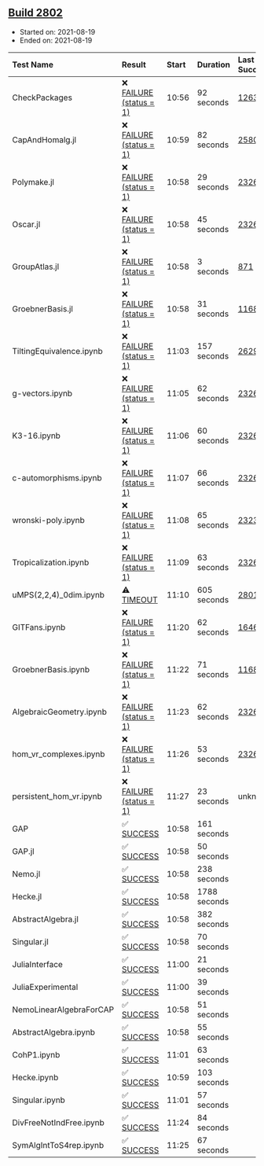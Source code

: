 ## [Build 2802](https://oscarci.mathematik.uni-kl.de/job/oscar-stable/2802/)

* Started on: 2021-08-19
* Ended on: 2021-08-19

| Test Name    | Result | Start | Duration | Last Success | First Failure |
|:-------------|:-------|:------|:---------|:-------------|:--------------|
| CheckPackages | ❌ [FAILURE (status = 1)](https://oscarci.mathematik.uni-kl.de/job/oscar-stable/2802/artifact/logs/build-2802/CheckPackages.log) | 10:56 | 92 seconds | [1263](https://oscarci.mathematik.uni-kl.de/job/oscar-stable/1263/) | [1264](https://oscarci.mathematik.uni-kl.de/job/oscar-stable/1264/) |
| CapAndHomalg.jl | ❌ [FAILURE (status = 1)](https://oscarci.mathematik.uni-kl.de/job/oscar-stable/2802/artifact/logs/build-2802/CapAndHomalg.jl.log) | 10:59 | 82 seconds | [2580](https://oscarci.mathematik.uni-kl.de/job/oscar-stable/2580/) | [2581](https://oscarci.mathematik.uni-kl.de/job/oscar-stable/2581/) |
| Polymake.jl | ❌ [FAILURE (status = 1)](https://oscarci.mathematik.uni-kl.de/job/oscar-stable/2802/artifact/logs/build-2802/Polymake.jl.log) | 10:58 | 29 seconds | [2326](https://oscarci.mathematik.uni-kl.de/job/oscar-stable/2326/) | [2327](https://oscarci.mathematik.uni-kl.de/job/oscar-stable/2327/) |
| Oscar.jl | ❌ [FAILURE (status = 1)](https://oscarci.mathematik.uni-kl.de/job/oscar-stable/2802/artifact/logs/build-2802/Oscar.jl.log) | 10:58 | 45 seconds | [2326](https://oscarci.mathematik.uni-kl.de/job/oscar-stable/2326/) | [2327](https://oscarci.mathematik.uni-kl.de/job/oscar-stable/2327/) |
| GroupAtlas.jl | ❌ [FAILURE (status = 1)](https://oscarci.mathematik.uni-kl.de/job/oscar-stable/2802/artifact/logs/build-2802/GroupAtlas.jl.log) | 10:58 | 3 seconds | [871](https://oscarci.mathematik.uni-kl.de/job/oscar-stable/871/) | [872](https://oscarci.mathematik.uni-kl.de/job/oscar-stable/872/) |
| GroebnerBasis.jl | ❌ [FAILURE (status = 1)](https://oscarci.mathematik.uni-kl.de/job/oscar-stable/2802/artifact/logs/build-2802/GroebnerBasis.jl.log) | 10:58 | 31 seconds | [1168](https://oscarci.mathematik.uni-kl.de/job/oscar-stable/1168/) | [1169](https://oscarci.mathematik.uni-kl.de/job/oscar-stable/1169/) |
| TiltingEquivalence.ipynb | ❌ [FAILURE (status = 1)](https://oscarci.mathematik.uni-kl.de/job/oscar-stable/2802/artifact/logs/build-2802/TiltingEquivalence.ipynb.log) | 11:03 | 157 seconds | [2629](https://oscarci.mathematik.uni-kl.de/job/oscar-stable/2629/) | [2630](https://oscarci.mathematik.uni-kl.de/job/oscar-stable/2630/) |
| g-vectors.ipynb | ❌ [FAILURE (status = 1)](https://oscarci.mathematik.uni-kl.de/job/oscar-stable/2802/artifact/logs/build-2802/g-vectors.ipynb.log) | 11:05 | 62 seconds | [2326](https://oscarci.mathematik.uni-kl.de/job/oscar-stable/2326/) | [2327](https://oscarci.mathematik.uni-kl.de/job/oscar-stable/2327/) |
| K3-16.ipynb | ❌ [FAILURE (status = 1)](https://oscarci.mathematik.uni-kl.de/job/oscar-stable/2802/artifact/logs/build-2802/K3-16.ipynb.log) | 11:06 | 60 seconds | [2326](https://oscarci.mathematik.uni-kl.de/job/oscar-stable/2326/) | [2327](https://oscarci.mathematik.uni-kl.de/job/oscar-stable/2327/) |
| c-automorphisms.ipynb | ❌ [FAILURE (status = 1)](https://oscarci.mathematik.uni-kl.de/job/oscar-stable/2802/artifact/logs/build-2802/c-automorphisms.ipynb.log) | 11:07 | 66 seconds | [2326](https://oscarci.mathematik.uni-kl.de/job/oscar-stable/2326/) | [2327](https://oscarci.mathematik.uni-kl.de/job/oscar-stable/2327/) |
| wronski-poly.ipynb | ❌ [FAILURE (status = 1)](https://oscarci.mathematik.uni-kl.de/job/oscar-stable/2802/artifact/logs/build-2802/wronski-poly.ipynb.log) | 11:08 | 65 seconds | [2323](https://oscarci.mathematik.uni-kl.de/job/oscar-stable/2323/) | [2324](https://oscarci.mathematik.uni-kl.de/job/oscar-stable/2324/) |
| Tropicalization.ipynb | ❌ [FAILURE (status = 1)](https://oscarci.mathematik.uni-kl.de/job/oscar-stable/2802/artifact/logs/build-2802/Tropicalization.ipynb.log) | 11:09 | 63 seconds | [2326](https://oscarci.mathematik.uni-kl.de/job/oscar-stable/2326/) | [2327](https://oscarci.mathematik.uni-kl.de/job/oscar-stable/2327/) |
| uMPS(2,2,4)_0dim.ipynb | ⚠ [TIMEOUT](https://oscarci.mathematik.uni-kl.de/job/oscar-stable/2802/artifact/logs/build-2802/uMPS-2-2-4-_0dim.ipynb.log) | 11:10 | 605 seconds | [2801](https://oscarci.mathematik.uni-kl.de/job/oscar-stable/2801/) | [2802](https://oscarci.mathematik.uni-kl.de/job/oscar-stable/2802/) |
| GITFans.ipynb | ❌ [FAILURE (status = 1)](https://oscarci.mathematik.uni-kl.de/job/oscar-stable/2802/artifact/logs/build-2802/GITFans.ipynb.log) | 11:20 | 62 seconds | [1646](https://oscarci.mathematik.uni-kl.de/job/oscar-stable/1646/) | [1647](https://oscarci.mathematik.uni-kl.de/job/oscar-stable/1647/) |
| GroebnerBasis.ipynb | ❌ [FAILURE (status = 1)](https://oscarci.mathematik.uni-kl.de/job/oscar-stable/2802/artifact/logs/build-2802/GroebnerBasis.ipynb.log) | 11:22 | 71 seconds | [1168](https://oscarci.mathematik.uni-kl.de/job/oscar-stable/1168/) | [1169](https://oscarci.mathematik.uni-kl.de/job/oscar-stable/1169/) |
| AlgebraicGeometry.ipynb | ❌ [FAILURE (status = 1)](https://oscarci.mathematik.uni-kl.de/job/oscar-stable/2802/artifact/logs/build-2802/AlgebraicGeometry.ipynb.log) | 11:23 | 62 seconds | [2326](https://oscarci.mathematik.uni-kl.de/job/oscar-stable/2326/) | [2327](https://oscarci.mathematik.uni-kl.de/job/oscar-stable/2327/) |
| hom_vr_complexes.ipynb | ❌ [FAILURE (status = 1)](https://oscarci.mathematik.uni-kl.de/job/oscar-stable/2802/artifact/logs/build-2802/hom_vr_complexes.ipynb.log) | 11:26 | 53 seconds | [2326](https://oscarci.mathematik.uni-kl.de/job/oscar-stable/2326/) | [2327](https://oscarci.mathematik.uni-kl.de/job/oscar-stable/2327/) |
| persistent_hom_vr.ipynb | ❌ [FAILURE (status = 1)](https://oscarci.mathematik.uni-kl.de/job/oscar-stable/2802/artifact/logs/build-2802/persistent_hom_vr.ipynb.log) | 11:27 | 23 seconds | unknown | unknown |
| GAP | ✅ [SUCCESS](https://oscarci.mathematik.uni-kl.de/job/oscar-stable/2802/artifact/logs/build-2802/GAP.log) | 10:58 | 161 seconds |  |  |
| GAP.jl | ✅ [SUCCESS](https://oscarci.mathematik.uni-kl.de/job/oscar-stable/2802/artifact/logs/build-2802/GAP.jl.log) | 10:58 | 50 seconds |  |  |
| Nemo.jl | ✅ [SUCCESS](https://oscarci.mathematik.uni-kl.de/job/oscar-stable/2802/artifact/logs/build-2802/Nemo.jl.log) | 10:58 | 238 seconds |  |  |
| Hecke.jl | ✅ [SUCCESS](https://oscarci.mathematik.uni-kl.de/job/oscar-stable/2802/artifact/logs/build-2802/Hecke.jl.log) | 10:58 | 1788 seconds |  |  |
| AbstractAlgebra.jl | ✅ [SUCCESS](https://oscarci.mathematik.uni-kl.de/job/oscar-stable/2802/artifact/logs/build-2802/AbstractAlgebra.jl.log) | 10:58 | 382 seconds |  |  |
| Singular.jl | ✅ [SUCCESS](https://oscarci.mathematik.uni-kl.de/job/oscar-stable/2802/artifact/logs/build-2802/Singular.jl.log) | 10:58 | 70 seconds |  |  |
| JuliaInterface | ✅ [SUCCESS](https://oscarci.mathematik.uni-kl.de/job/oscar-stable/2802/artifact/logs/build-2802/JuliaInterface.log) | 11:00 | 21 seconds |  |  |
| JuliaExperimental | ✅ [SUCCESS](https://oscarci.mathematik.uni-kl.de/job/oscar-stable/2802/artifact/logs/build-2802/JuliaExperimental.log) | 11:00 | 39 seconds |  |  |
| NemoLinearAlgebraForCAP | ✅ [SUCCESS](https://oscarci.mathematik.uni-kl.de/job/oscar-stable/2802/artifact/logs/build-2802/NemoLinearAlgebraForCAP.log) | 10:58 | 51 seconds |  |  |
| AbstractAlgebra.ipynb | ✅ [SUCCESS](https://oscarci.mathematik.uni-kl.de/job/oscar-stable/2802/artifact/logs/build-2802/AbstractAlgebra.ipynb.log) | 10:58 | 55 seconds |  |  |
| CohP1.ipynb | ✅ [SUCCESS](https://oscarci.mathematik.uni-kl.de/job/oscar-stable/2802/artifact/logs/build-2802/CohP1.ipynb.log) | 11:01 | 63 seconds |  |  |
| Hecke.ipynb | ✅ [SUCCESS](https://oscarci.mathematik.uni-kl.de/job/oscar-stable/2802/artifact/logs/build-2802/Hecke.ipynb.log) | 10:59 | 103 seconds |  |  |
| Singular.ipynb | ✅ [SUCCESS](https://oscarci.mathematik.uni-kl.de/job/oscar-stable/2802/artifact/logs/build-2802/Singular.ipynb.log) | 11:01 | 57 seconds |  |  |
| DivFreeNotIndFree.ipynb | ✅ [SUCCESS](https://oscarci.mathematik.uni-kl.de/job/oscar-stable/2802/artifact/logs/build-2802/DivFreeNotIndFree.ipynb.log) | 11:24 | 84 seconds |  |  |
| SymAlgIntToS4rep.ipynb | ✅ [SUCCESS](https://oscarci.mathematik.uni-kl.de/job/oscar-stable/2802/artifact/logs/build-2802/SymAlgIntToS4rep.ipynb.log) | 11:25 | 67 seconds |  |  |
